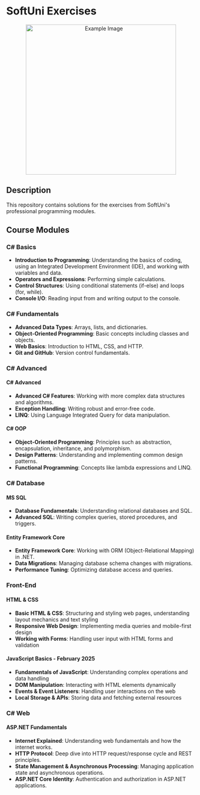 # SoftUni Exercises

<div align="center">
  <img src="https://github.com/TotevM/Softuni-Excercises/assets/150013904/fceddb9a-d830-4895-b419-3c335e26f5b2" alt="Example Image" width="400" />
</div>

## Description
This repository contains solutions for the exercises from SoftUni's professional programming modules.

## Course Modules

### C# Basics
- **Introduction to Programming**: Understanding the basics of coding, using an Integrated Development Environment (IDE), and working with variables and data.
- **Operators and Expressions**: Performing simple calculations.
- **Control Structures**: Using conditional statements (if-else) and loops (for, while).
- **Console I/O**: Reading input from and writing output to the console.

### C# Fundamentals
- **Advanced Data Types**: Arrays, lists, and dictionaries.
- **Object-Oriented Programming**: Basic concepts including classes and objects.
- **Web Basics**: Introduction to HTML, CSS, and HTTP.
- **Git and GitHub**: Version control fundamentals.

### C# Advanced
#### C# Advanced
- **Advanced C# Features**: Working with more complex data structures and algorithms.
- **Exception Handling**: Writing robust and error-free code.
- **LINQ**: Using Language Integrated Query for data manipulation.

#### C# OOP
- **Object-Oriented Programming**: Principles such as abstraction, encapsulation, inheritance, and polymorphism.
- **Design Patterns**: Understanding and implementing common design patterns.
- **Functional Programming**: Concepts like lambda expressions and LINQ.

### C# Database
#### MS SQL
- **Database Fundamentals**: Understanding relational databases and SQL.
- **Advanced SQL**: Writing complex queries, stored procedures, and triggers.

#### Entity Framework Core
- **Entity Framework Core**: Working with ORM (Object-Relational Mapping) in .NET.
- **Data Migrations**: Managing database schema changes with migrations.
- **Performance Tuning**: Optimizing database access and queries.

### Front-End
#### HTML & CSS 
- **Basic HTML & CSS**: Structuring and styling web pages, understanding layout mechanics and text styling  
- **Responsive Web Design**: Implementing media queries and mobile-first design  
- **Working with Forms**: Handling user input with HTML forms and validation

#### JavaScript Basics - February 2025  
- **Fundamentals of JavaScript**: Understanding complex operations and data handling
- **DOM Manipulation**: Interacting with HTML elements dynamically  
- **Events & Event Listeners**: Handling user interactions on the web  
- **Local Storage & APIs**: Storing data and fetching external resources

### C# Web
#### ASP.NET Fundamentals
- **Internet Explained**: Understanding web fundamentals and how the internet works.
- **HTTP Protocol**: Deep dive into HTTP request/response cycle and REST principles.
- **State Management & Asynchronous Processing**: Managing application state and asynchronous operations.
- **ASP.NET Core Identity**: Authentication and authorization in ASP.NET applications.
